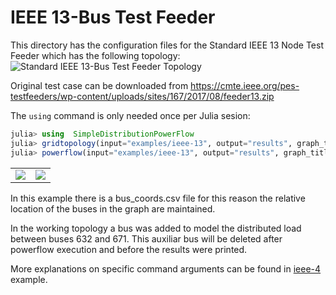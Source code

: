 # IEEE 13-Bus Test Feeder

This directory has the configuration files for the Standard IEEE 13 Node Test Feeder which has the following topology:
<img src="https://github.com/gisel-uninorte/SimpleDistributionPowerFlow.jl/blob/main/images/ieee_13_bus_std_test_feeder.png" alt="Standard IEEE 13-Bus Test Feeder Topology">

Original test case can be downloaded from https://cmte.ieee.org/pes-testfeeders/wp-content/uploads/sites/167/2017/08/feeder13.zip

The `using` command is only needed once per Julia sesion:
```julia
julia> using  SimpleDistributionPowerFlow
julia> gridtopology(input="examples/ieee-13", output="results", graph_title="IEEE 13 Node Test Feeder", display_topology=true)
julia> powerflow(input="examples/ieee-13", output="results", graph_title="IEEE 13 Node Test Feeder", display_topology=true)
```

<table>
  <tr>
    <td><img src="https://github.com/gisel-uninorte/SimpleDistributionPowerFlow.jl/blob/main/images/ieee_13_bus_example_input_topology.png"</td>
    <td><img src="https://github.com/gisel-uninorte/SimpleDistributionPowerFlow.jl/blob/main/images/ieee_13_bus_example_working_topology.png"</td>
  </tr>
</table>

In this example there is a bus_coords.csv file for this reason the relative location of the buses in the graph are maintained.

In the working topology a bus was added to model the distributed load between buses 632 and 671. This auxiliar bus will be deleted after powerflow execution and before the results were printed.

More explanations on specific command arguments can be found in [ieee-4](https://github.com/gisel-uninorte/SimpleDistributionPowerFlow.jl/tree/main/examples/ieee-4) example. 